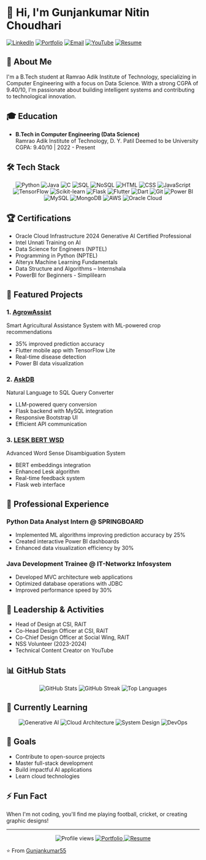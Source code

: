 # 👋 Hi, I'm Gunjankumar Nitin Choudhari

[![LinkedIn](https://img.shields.io/badge/LinkedIn-Connect-blue)](https://linkedin.com/in/gunjankumarchoudhari)
[![Portfolio](https://img.shields.io/badge/Portfolio-Visit-orange)](https://gunjankumar55.github.io/Gunjan_Portfolio/)
[![Email](https://img.shields.io/badge/Email-Contact-red)](mailto:gunjankumarchoudhari@gmail.com)
[![YouTube](https://img.shields.io/badge/YouTube-Code%20Spirit-red)](https://www.youtube.com/@CodeSpirit_5)
[![Resume](https://img.shields.io/badge/Resume-View-green)](https://gunjankumar55.github.io/my-resume/resume.pdf)

## 🎯 About Me
I'm a B.Tech student at Ramrao Adik Institute of Technology, specializing in Computer Engineering with a focus on Data Science. With a strong CGPA of 9.40/10, I'm passionate about building intelligent systems and contributing to technological innovation.

## 🎓 Education
- **B.Tech in Computer Engineering (Data Science)**  
  Ramrao Adik Institute of Technology, D. Y. Patil Deemed to be University  
  CGPA: 9.40/10 | 2022 - Present

## 🛠️ Tech Stack
<div align="center">
  <img src="https://img.shields.io/badge/Python-3776AB?style=for-the-badge&logo=python&logoColor=white" alt="Python" />
  <img src="https://img.shields.io/badge/Java-ED8B00?style=for-the-badge&logo=java&logoColor=white" alt="Java" />
  <img src="https://img.shields.io/badge/C-00599C?style=for-the-badge&logo=c&logoColor=white" alt="C" />
  <img src="https://img.shields.io/badge/SQL-4479A1?style=for-the-badge&logo=mysql&logoColor=white" alt="SQL" />
  <img src="https://img.shields.io/badge/NoSQL-4DB33D?style=for-the-badge&logo=mongodb&logoColor=white" alt="NoSQL" />
  <img src="https://img.shields.io/badge/HTML5-E34F26?style=for-the-badge&logo=html5&logoColor=white" alt="HTML" />
  <img src="https://img.shields.io/badge/CSS3-1572B6?style=for-the-badge&logo=css3&logoColor=white" alt="CSS" />
  <img src="https://img.shields.io/badge/JavaScript-F7DF1E?style=for-the-badge&logo=javascript&logoColor=black" alt="JavaScript" />
  <img src="https://img.shields.io/badge/TensorFlow-FF6F00?style=for-the-badge&logo=tensorflow&logoColor=white" alt="TensorFlow" />
  <img src="https://img.shields.io/badge/scikit_learn-F7931E?style=for-the-badge&logo=scikit-learn&logoColor=white" alt="Scikit-learn" />
  <img src="https://img.shields.io/badge/Flask-000000?style=for-the-badge&logo=flask&logoColor=white" alt="Flask" />
  <img src="https://img.shields.io/badge/Flutter-02569B?style=for-the-badge&logo=flutter&logoColor=white" alt="Flutter" />
  <img src="https://img.shields.io/badge/Dart-0175C2?style=for-the-badge&logo=dart&logoColor=white" alt="Dart" />
  <img src="https://img.shields.io/badge/Git-F05032?style=for-the-badge&logo=git&logoColor=white" alt="Git" />
  <img src="https://img.shields.io/badge/Power_BI-F2C811?style=for-the-badge&logo=powerbi&logoColor=black" alt="Power BI" />
  <img src="https://img.shields.io/badge/MySQL-4479A1?style=for-the-badge&logo=mysql&logoColor=white" alt="MySQL" />
  <img src="https://img.shields.io/badge/MongoDB-47A248?style=for-the-badge&logo=mongodb&logoColor=white" alt="MongoDB" />
  <img src="https://img.shields.io/badge/AWS-232F3E?style=for-the-badge&logo=amazon-aws&logoColor=white" alt="AWS" />
  <img src="https://img.shields.io/badge/Oracle_Cloud-F80000?style=for-the-badge&logo=oracle&logoColor=white" alt="Oracle Cloud" />
</div>

## 🏆 Certifications
- Oracle Cloud Infrastructure 2024 Generative AI Certified Professional
- Intel Unnati Training on AI
- Data Science for Engineers (NPTEL)
- Programming in Python (NPTEL)
- Alteryx Machine Learning Fundamentals
- Data Structure and Algorithms – Internshala
- PowerBI for Beginners - Simplilearn

## 🚀 Featured Projects

### 1. [AgrowAssist](https://github.com/Gunjankumar55/Agroassist---Smart-Crop-Recommendation-using-ML)
Smart Agricultural Assistance System with ML-powered crop recommendations
- 35% improved prediction accuracy
- Flutter mobile app with TensorFlow Lite
- Real-time disease detection
- Power BI data visualization

### 2. [AskDB](https://github.com/Gunjankumar55/askDB---Smart-text-to-sql-)
Natural Language to SQL Query Converter
- LLM-powered query conversion
- Flask backend with MySQL integration
- Responsive Bootstrap UI
- Efficient API communication

### 3. [LESK BERT WSD](https://github.com/Gunjankumar55/LESK_BERT_WSD)
Advanced Word Sense Disambiguation System
- BERT embeddings integration
- Enhanced Lesk algorithm
- Real-time feedback system
- Flask web interface

## 💼 Professional Experience

### Python Data Analyst Intern @ SPRINGBOARD
- Implemented ML algorithms improving prediction accuracy by 25%
- Created interactive Power BI dashboards
- Enhanced data visualization efficiency by 30%

### Java Development Trainee @ IT-Networkz Infosystem
- Developed MVC architecture web applications
- Optimized database operations with JDBC
- Improved performance speed by 30%

## 🎯 Leadership & Activities
- Head of Design at CSI, RAIT
- Co-Head Design Officer at CSI, RAIT
- Co-Chief Design Officer at Social Wing, RAIT
- NSS Volunteer (2023-2024)
- Technical Content Creator on YouTube

## 📊 GitHub Stats
<div align="center">
  <img src="https://github-readme-stats-sigma-five.vercel.app/api?username=Gunjankumar55&show_icons=true&theme=radical&count_private=true&include_all_commits=true" alt="GitHub Stats" />
  <img src="https://github-readme-streak-stats.herokuapp.com/?user=Gunjankumar55&theme=radical" alt="GitHub Streak" />
  <img src="https://github-readme-stats.vercel.app/api/top-langs/?username=Gunjankumar55&layout=compact&theme=radical" alt="Top Languages" />
</div>

## 🌱 Currently Learning
<div align="center">
  <img src="https://img.shields.io/badge/Generative_AI-FF6F00?style=for-the-badge&logo=openai&logoColor=white" alt="Generative AI" />
  <img src="https://img.shields.io/badge/Cloud_Architecture-232F3E?style=for-the-badge&logo=amazon-aws&logoColor=white" alt="Cloud Architecture" />
  <img src="https://img.shields.io/badge/System_Design-0078D4?style=for-the-badge&logo=azure-devops&logoColor=white" alt="System Design" />
  <img src="https://img.shields.io/badge/DevOps-2496ED?style=for-the-badge&logo=docker&logoColor=white" alt="DevOps" />
</div>

## 🎯 Goals
- Contribute to open-source projects
- Master full-stack development
- Build impactful AI applications
- Learn cloud technologies

## ⚡ Fun Fact
When I'm not coding, you'll find me playing football, cricket, or creating graphic designs!

---
<div align="center">
  <img src="https://komarev.com/ghpvc/?username=Gunjankumar55&style=flat-square&color=blueviolet" alt="Profile views" />
  <a href="https://gunjankumar55.github.io/Gunjan_Portfolio/">
    <img src="https://img.shields.io/badge/Portfolio-Visit%20Now-orange?style=flat-square" alt="Portfolio" />
  </a>
  <a href="https://gunjankumar55.github.io/my-resume/resume.pdf">
    <img src="https://img.shields.io/badge/Resume-Download%20PDF-green?style=flat-square" alt="Resume" />
  </a>
</div>

⭐️ From [Gunjankumar55](https://github.com/Gunjankumar55)

